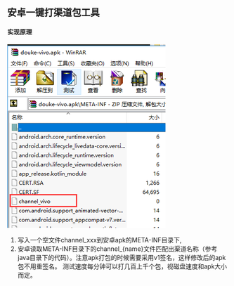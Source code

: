 ## 安卓一键打渠道包工具


#### 实现原理

![](https://github.com/ikool-cn/Android-channel-build-tool/blob/master/Screenshot.png.png)

1. 写入一个空文件channel_xxx到安卓apk的META-INF目录下,
2. 安卓读取META-INF目录下的channel_{name}文件匹配出渠道名称（参考java目录下的代码）。注意apk打包的时候需要采用v1签名，这样修改后的apk包不用重签名。
测试速度每分钟可以打几百上千个包，视磁盘速度和apk大小而定。
